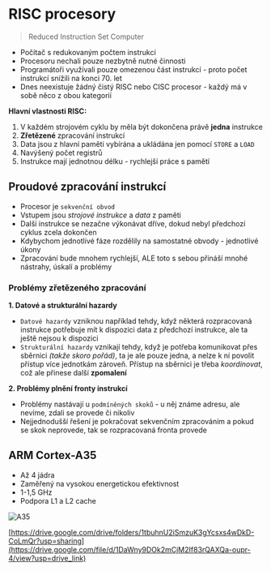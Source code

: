# RISC procesory

> Reduced Instruction Set Computer

- Počítač s redukovaným počtem instrukcí
- Procesoru nechali pouze nezbytně nutné činnosti
- Programátoři využívali pouze omezenou část instrukcí - proto počet instrukcí snížili na konci 70. let
- Dnes neexistuje žádný čistý RISC nebo CISC procesor - každý má v sobě něco z obou kategorií

**Hlavní vlastnosti RISC:**

1. V každém strojovém cyklu by měla být dokončena právě **jedna** instrukce
2. **Zřetězené** zpracování instrukcí
3. Data jsou z hlavní paměti vybírána a ukládána jen pomocí `STORE` a `LOAD`
4. Navýšený počet registrů
5. Instrukce mají jednotnou délku - rychlejší práce s pamětí

## Proudové zpracování instrukcí

- Procesor je `sekvenční obvod`
- Vstupem jsou _strojové instrukce_ a _data_ z paměti
- Další instrukce se nezačne výkonávat dříve, dokud nebyl předchozí cyklus zcela dokončen
- Kdybychom jednotlivé fáze rozdělily na samostatné obvody - jednotlivé úkony
- Zpracování bude mnohem rychlejší, ALE toto s sebou přináší mnohé nástrahy, úskalí a problémy

### Problémy zřetězeného zpracování

**1. Datové a strukturální hazardy**
- `Datové hazardy` vzniknou například tehdy, když některá rozpracovaná instrukce potřebuje mít k dispozici data z předchozí instrukce, ale ta ještě nejsou k dispozici
- `Strukturální hazardy` vznikají tehdy, když je potřeba komunikovat přes sběrnici _(takže skoro pořád)_, ta je ale pouze jedna, a nelze k ní povolit přístup více jednotkám zároveň. Přístup na sběrnici je třeba _koordinovat_, což ale přinese další **zpomalení**

**2. Problémy plnění fronty instrukcí**
- Problémy nastávají u `podmíněných skoků` - u něj známe adresu, ale nevíme, zdali se provede či nikoliv
- Nejjednodušší řešení je pokračovat sekvenčním zpracováním a pokud se skok neprovede, tak se rozpracovaná fronta provede


## ARM Cortex-A35

- Až 4 jádra
- Zaměřený na vysokou energetickou efektivnost
- 1-1,5 GHz
- Podpora L1 a L2 cache

![A35](https://cdn.discordapp.com/attachments/1078965904093745252/1245482535392116738/2015_-_A35.jpg?ex=66622400&is=6660d280&hm=30c3685c883cd4fcb4efa3292171cb3e254e4dc6ce60d3f3057becf11ef87f8f&)



[https://drive.google.com/drive/folders/1tbuhnU2iSmzuK3gYcsxs4wDkD-CoLmQr?usp=sharing](https://drive.google.com/file/d/1DaWny9DOk2mCjM2If83rQAXQa-oupr-4/view?usp=drive_link)
